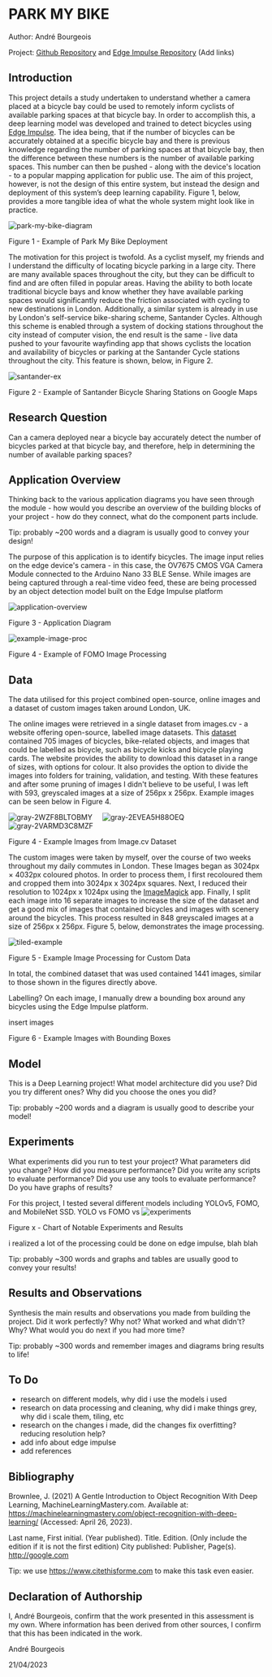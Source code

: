 # PARK MY BIKE
Author: André Bourgeois

Project: [Github Repository]() and [Edge Impulse Repository](https://studio.edgeimpulse.com/public/201800/latest) (Add links)

## Introduction
This project details a study undertaken to understand whether a camera placed at a bicycle bay could be used to remotely inform cyclists of available parking spaces at that bicycle bay. In order to accomplish this, a deep learning model was developed and trained to detect bicycles using [Edge Impulse](https://www.edgeimpulse.com/). The idea being, that if the number of bicycles can be accurately obtained at a specific bicycle bay and there is previous knowledge regarding the number of parking spaces at that bicycle bay, then the difference between these numbers is the number of available parking spaces. This number can then be pushed - along with the device's location - to a popular mapping application for public use. The aim of this project, however, is not the design of this entire system, but instead the design and deployment of this system’s deep learning capability. Figure 1, below, provides a more tangible idea of what the whole system might look like in practice.

![park-my-bike-diagram](https://user-images.githubusercontent.com/33913141/232341366-51ec127c-757a-477a-b7ca-77f8858b443d.png)

Figure 1 - Example of Park My Bike Deployment

The motivation for this project is twofold. As a cyclist myself, my friends and I understand the difficulty of locating bicycle parking in a large city. There are many available spaces throughout the city, but they can be difficult to find and are often filled in popular areas. Having the ability to both locate traditional bicycle bays and know whether they have available parking spaces would significantly reduce the friction associated with cycling to new destinations in London.
Additionally, a similar system is already in use by London's self-service bike-sharing scheme, Santander Cycles. Although this scheme is enabled through a system of docking stations throughout the city instead of computer vision, the end result is the same - live data pushed to your favourite wayfinding app that shows cyclists the location and availability of bicycles or parking at the Santander Cycle stations throughout the city. This feature is shown, below, in Figure 2.

![santander-ex](https://user-images.githubusercontent.com/33913141/232324525-efa49797-fa02-4039-96cb-835080c791ce.png)

Figure 2 - Example of Santander Bicycle Sharing Stations on Google Maps

## Research Question
Can a camera deployed near a bicycle bay accurately detect the number of bicycles parked at that bicycle bay, and therefore, help in determining the number of available parking spaces?

## Application Overview
Thinking back to the various application diagrams you have seen through the module - how would you describe an overview of the building blocks of your project - how do they connect, what do the component parts include.

Tip: probably ~200 words and a diagram is usually good to convey your design!

The purpose of this application is to identify bicycles. The image input relies on the edge device's camera - in this case, the OV7675 CMOS VGA Camera Module connected to the Arduino Nano 33 BLE Sense. While images are being captured through a real-time video feed, these are being processed by an object detection model built on the Edge Impulse platform

![application-overview](https://user-images.githubusercontent.com/33913141/234701880-37fb0601-a725-4ac8-bffb-b1fa8f483efb.png)

Figure 3 - Application Diagram

![example-image-proc](https://user-images.githubusercontent.com/33913141/234701976-f93cd07f-6dae-4cc7-a8ab-ab9fbe141bd7.png)

Figure 4 - Example of FOMO Image Processing

## Data
The data utilised for this project combined open-source, online images and a dataset of custom images taken around London, UK.

The online images were retrieved in a single dataset from images.cv - a website offering open-source, labelled image datasets. This [dataset](https://images.cv/dataset/bicycle-image-classification-dataset) contained 705 images of bicycles, bike-related objects, and images that could be labelled as bicycle, such as bicycle kicks and bicycle playing cards. The website provides the ability to download this dataset in a range of sizes, with options for colour. It also provides the option to divide the images into folders for training, validation, and testing. With these features and after some pruning of images I didn't believe to be useful, I was left with 593, greyscaled images at a size of 256px x 256px. Example images can be seen below in Figure 4.

![gray-2WZF8BLTOBMY](https://user-images.githubusercontent.com/33913141/232325511-8c5b96da-0467-4f46-a7d1-f5ee82f54ce9.jpg) &nbsp;&nbsp;&nbsp;
![gray-2EVEA5H88OEQ](https://user-images.githubusercontent.com/33913141/232341993-81e1c81e-aca3-4646-a54a-84552117d84b.jpg) &nbsp;&nbsp;&nbsp;
![gray-2VARMD3C8MZF](https://user-images.githubusercontent.com/33913141/232342052-bd7e1d77-40b9-400e-a0b6-73148df6c06e.jpg)

Figure 4 - Example Images from Image.cv Dataset

The custom images were taken by myself, over the course of two weeks throughout my daily commutes in London. These Images began as 3024px × 4032px coloured photos. In order to process them, I first recoloured them and cropped them into 3024px x 3024px squares. Next, I reduced their resolution to 1024px x 1024px using the [ImageMagick](https://imagemagick.org/index.php) app. Finally, I split each image into 16 separate images to increase the size of the dataset and get a good mix of images that contained bicycles and images with scenery around the bicycles. This process resulted in 848 greyscaled images at a size of 256px x 256px. Figure 5, below, demonstrates the image processing.

![tiled-example](https://user-images.githubusercontent.com/33913141/232341346-e35a9ab2-1f36-45c1-84aa-d26142a5de61.png)

Figure 5 - Example Image Processing for Custom Data

In total, the combined dataset that was used contained 1441 images, similar to those shown in the figures directly above.

Labelling?
On each image, I manually drew a bounding box around any bicycles using the Edge Impulse platform.

insert images

Figure 6 - Example Images with Bounding Boxes

## Model
This is a Deep Learning project! What model architecture did you use? Did you try different ones? Why did you choose the ones you did?

Tip: probably ~200 words and a diagram is usually good to describe your model!

## Experiments
What experiments did you run to test your project? What parameters did you change? How did you measure performance? Did you write any scripts to evaluate performance? Did you use any tools to evaluate performance? Do you have graphs of results?

For this project, I tested several different models including YOLOv5, FOMO, and MobileNet SSD.
YOLO vs FOMO vs 
![experiments](https://user-images.githubusercontent.com/33913141/233605076-8015e691-b550-467e-97f8-49312fb2e6e5.png)

Figure x - Chart of Notable Experiments and Results

i realized a lot of the processing could be done on edge impulse, blah blah

Tip: probably ~300 words and graphs and tables are usually good to convey your results!

## Results and Observations
Synthesis the main results and observations you made from building the project. Did it work perfectly? Why not? What worked and what didn't? Why? What would you do next if you had more time?

Tip: probably ~300 words and remember images and diagrams bring results to life!

## To Do
- research on different models, why did i use the models i used
- research on data processing and cleaning, why did i make things grey, why did i scale them, tiling, etc
- research on the changes i made, did the changes fix overfitting? reducing resolution help?
- add info about edge impulse
- add references

## Bibliography

Brownlee, J. (2021) A Gentle Introduction to Object Recognition With Deep Learning, MachineLearningMastery.com. Available at: https://machinelearningmastery.com/object-recognition-with-deep-learning/ (Accessed: April 26, 2023). 

Last name, First initial. (Year published). Title. Edition. (Only include the edition if it is not the first edition) City published: Publisher, Page(s). http://google.com

Tip: we use https://www.citethisforme.com to make this task even easier.

## Declaration of Authorship
I, André Bourgeois, confirm that the work presented in this assessment is my own. Where information has been derived from other sources, I confirm that this has been indicated in the work.

André Bourgeois

21/04/2023
